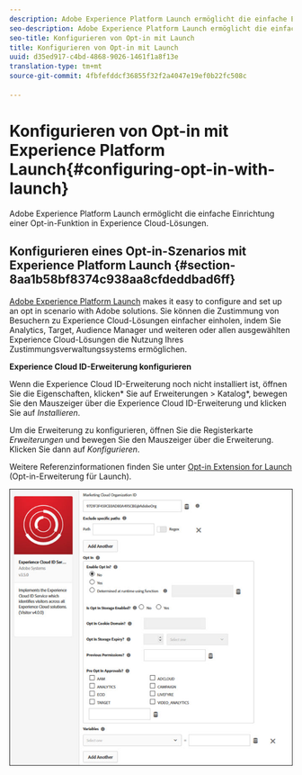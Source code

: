 ```yaml
---
description: Adobe Experience Platform Launch ermöglicht die einfache Einrichtung einer Opt-in-Funktion in Experience Cloud-Lösungen.
seo-description: Adobe Experience Platform Launch ermöglicht die einfache Einrichtung einer Opt-in-Funktion in Experience Cloud-Lösungen.
seo-title: Konfigurieren von Opt-in mit Launch
title: Konfigurieren von Opt-in mit Launch
uuid: d35ed917-c4bd-4868-9026-1461f1a8f13e
translation-type: tm+mt
source-git-commit: 4fbfefddcf36855f32f2a4047e19ef0b22fc508c

---
```



# Konfigurieren von Opt-in mit Experience Platform Launch{#configuring-opt-in-with-launch}

Adobe Experience Platform Launch ermöglicht die einfache Einrichtung einer Opt-in-Funktion in Experience Cloud-Lösungen.

## Konfigurieren eines Opt-in-Szenarios mit Experience Platform Launch {#section-8aa1b58bf8374c938aa8cfdeddbad6ff}

[Adobe Experience Platform Launch](https://docs.adobelaunch.com/) makes it easy to configure and set up an opt in scenario with Adobe solutions. Sie können die Zustimmung von Besuchern zu Experience Cloud-Lösungen einfacher einholen, indem Sie Analytics, Target, Audience Manager und weiteren oder allen ausgewählten Experience Cloud-Lösungen die Nutzung Ihres Zustimmungsverwaltungssystems ermöglichen.

**Experience Cloud ID-Erweiterung konfigurieren**

Wenn die Experience Cloud ID-Erweiterung noch nicht installiert ist, öffnen Sie die Eigenschaften, klicken* Sie auf Erweiterungen &gt; Katalog*, bewegen Sie den Mauszeiger über die Experience Cloud ID-Erweiterung und klicken Sie auf *Installieren*.

Um die Erweiterung zu konfigurieren, öffnen Sie die Registerkarte *Erweiterungen* und bewegen Sie den Mauszeiger über die Erweiterung. Klicken Sie dann auf *Konfigurieren*.

Weitere Referenzinformationen finden Sie unter [Opt-in Extension for Launch](https://docs.adobelaunch.com/extension-reference/web/experience-cloud-id-service-extension) (Opt-in-Erweiterung für Launch).

![](assets/optin-launch.jpg)


